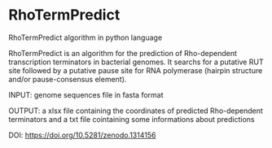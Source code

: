 # RhoTermPredict

RhoTermPredict algorithm in python language

RhoTermPredict is an algorithm for the prediction of Rho-dependent transcription terminators in bacterial genomes. It searchs for a putative RUT site followed by a putative pause site for RNA polymerase (hairpin structure and/or pause-consensus element).

INPUT: genome sequences file in fasta format

OUTPUT: a xlsx file containing the coordinates of predicted Rho-dependent terminators and a txt file cointaining some informations about predictions


DOI:  https://doi.org/10.5281/zenodo.1314156
